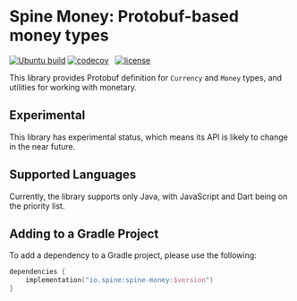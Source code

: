 # Spine Money: Protobuf-based money types

[![Ubuntu build][ubuntu-build-badge]][gh-actions]
[![codecov][codecov-badge]][codecov] &nbsp;
[![license][license-badge]][license]


This library provides Protobuf definition for `Currency` and `Money` types, and 
utilities for working with monetary. 

## Experimental

This library has experimental status, which means its API is likely to change in the near future.

## Supported Languages

Currently, the library supports only Java, with JavaScript and Dart being on the priority list.

## Adding to a Gradle Project

To add a dependency to a Gradle project, please use the following:

```kotlin
dependencies {
    implementation("io.spine:spine-money:$version") 
}
```

[gh-actions]: https://github.com/SpineEventEngine/money/actions
[ubuntu-build-badge]: https://github.com/SpineEventEngine/money/actions/workflows/build-on-ubuntu.yml/badge.svg
[codecov-badge]: https://codecov.io/gh/SpineEventEngine/money/branch/master/graph/badge.svg
[license-badge]: https://img.shields.io/badge/license-Apache%20License%202.0-blue.svg?style=flat
[license]: http://www.apache.org/licenses/LICENSE-2.0
[codecov]: https://codecov.io/gh/SpineEventEngine/money
